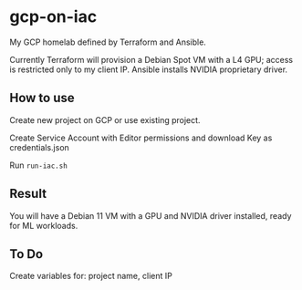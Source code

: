 # gcp-on-iac
My GCP homelab defined by Terraform and Ansible. 

Currently Terraform will provision a Debian Spot VM with a L4 GPU; access is restricted only to my client IP. Ansible installs NVIDIA proprietary driver. 

## How to use
Create new project on GCP or use existing project.

Create Service Account with Editor permissions and download Key as credentials.json

Run ```run-iac.sh```

## Result

You will have a Debian 11 VM with a GPU and NVIDIA driver installed, ready for ML workloads.

## To Do

Create variables for: project name, client IP
